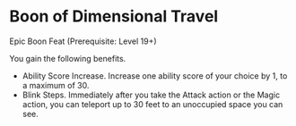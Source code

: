 # Boon of Dimensional Travel
Epic Boon Feat (Prerequisite: Level 19+)

You gain the following benefits.
- Ability Score Increase. Increase one ability score of your choice by 1, to a maximum of 30.
- Blink Steps. Immediately after you take the Attack action or the Magic action, you can teleport up to 30 feet to an unoccupied space you can see.
